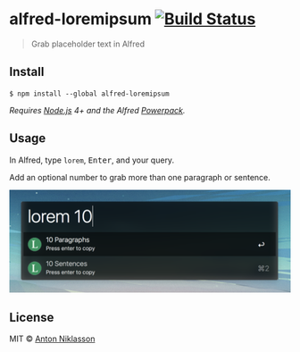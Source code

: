 # alfred-loremipsum [![Build Status](https://travis-ci.org/AntonNiklasson/alfred-loremipsum.svg?branch=master)](https://travis-ci.org/AntonNiklasson/alfred-loremipsum)

> Grab placeholder text in Alfred


## Install

```
$ npm install --global alfred-loremipsum
```

*Requires [Node.js](https://nodejs.org) 4+ and the Alfred [Powerpack](https://www.alfredapp.com/powerpack/).*


## Usage

In Alfred, type `lorem`, <kbd>Enter</kbd>, and your query.

Add an optional number to grab more than one paragraph or sentence.

![Screenshot](screenshot.png)

## License

MIT © [Anton Niklasson](http://antonniklasson.se)
